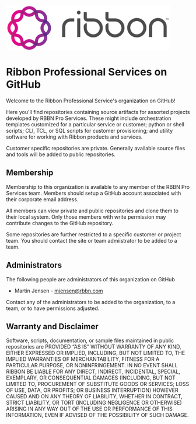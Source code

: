 <img src="rib_logo_hor_1_color_101.svg" width=450>

# Ribbon Professional Services on GitHub

Welcome to the Ribbon Professional Service's organization on GitHub!

Here you'll find repositories containing source artifacts for assorted projects developed by RBBN Pro Services. These might include orchestration templates 
customized for a particular service or customer; python or shell scripts; CLI, TCL, or SQL scripts for customer provisioning; and utility software for 
working with Ribbon products and services.

Customer specific repositories are private. Generally available source files and tools will be added to public repositories.

## Membership

Membership to this organization is available to any member of the RBBN Pro Services team. Members should setup a GitHub account associated with their corporate
email address.

All members can view private and public repositories and clone them to their local system. Only those members with write permission may contribute changes
to the GitHub repository.

Some repositories are further restricted to a specific customer or project team. You should contact the site or team admiistrator to be added to a team.

## Administrators

The following people are administrators of this organization on GitHub

* Martin Jensen - mjensen@rbbn.com

Contact any of the administrators to be added to the organization, to a team, or to have permissions adjusted.

## Warranty and Disclaimer

Software, scripts, documentation, or sample files maintained in public repositories are PROVIDED “AS IS” WITHOUT WARRANTY OF ANY KIND, EITHER EXPRESSED OR IMPLIED,
INCLUDING, BUT NOT LIMITED TO, THE IMPLIED WARRANTIES OF MERCHANTABILITY, FITNESS FOR A PARTICULAR PURPOSE, OR NONINFRINGEMENT.  IN NO EVENT SHALL RIBBON BE LIABLE 
FOR ANY DIRECT, INDIRECT, INCIDENTAL, SPECIAL, EXEMPLARY, OR CONSEQUENTIAL DAMAGES (INCLUDING, BUT NOT LIMITED TO, PROCUREMENT OF SUBSTITUTE GOODS OR SERVICES; LOSS 
OF USE, DATA, OR PROFITS; OR BUSINESS INTERRUPTION) HOWEVER CAUSED AND ON ANY THEORY OF LIABILITY, WHETHER IN CONTRACT, STRICT LIABILITY, OR TORT (INCLUDING 
NEGLIGENCE OR OTHERWISE) ARISING IN ANY WAY OUT OF THE USE OR PERFORMANCE OF THIS INFORMATION, EVEN IF ADVISED OF THE POSSIBILITY OF SUCH DAMAGE.
